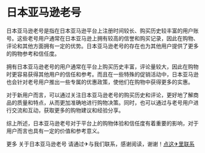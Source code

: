 # 日本亚马逊老号

日本亚马逊老号是指在日本亚马逊平台上注册时间较长、购买历史较丰富的用户账号。这些老号用户通常在日本亚马逊上拥有较高的信誉和购买记录，因此在购物、评论和其他方面拥有一定的优势。日本亚马逊老号的存在也为其他用户提供了更多的购物参考和信任度。

拥有日本亚马逊老号的用户通常在平台上购买历史丰富，评论量较大，因此在购物时更容易获得其他用户的信任和参考。而且在一些特殊的促销活动中，日本亚马逊也会针对老号用户推出一些专属的优惠政策，使他们在购物中获得更多的实惠。

对于新用户而言，可以通过关注日本亚马逊老号的购买历史和评论，更好地了解商品的质量和特点，从而更加准确地进行购物决策。同时，也可以通过与老号用户进行交流和互动，获取更多的购物建议和经验分享。

综上所述，日本亚马逊老号对于平台上的购物体验和信任度有着重要的影响，对于用户而言也具有一定的价值和参考意义。

更多 关于日本亚马逊老号 请通过✈与我们联系，感谢阅读，谢谢！[点这✈里联系](https://www.k02.cc)